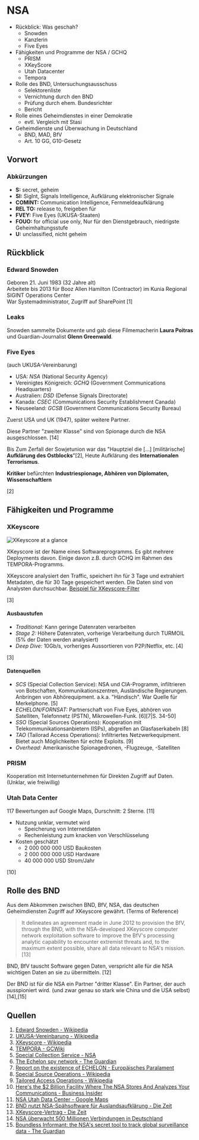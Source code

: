# NSA
- Rückblick: Was geschah?
	- Snowden
	- Kanzlerin
	- Five Eyes
- Fähigkeiten und Programme der NSA / GCHQ
	- PRISM
	- XKeyScore
	- Utah Datacenter
	- Tempora
- Rolle des BND, Untersuchungsausschuss
	- Selektorenliste
	- Vernichtung durch den BND
	- Prüfung durch ehem. Bundesrichter
	- Bericht
- Rolle eines Geheimdienstes in einer Demokratie
	- evtl. Vergleich mit Stasi
- Geheimdienste und Überwachung in Deutschland
	- BND, MAD, BfV
	- Art. 10 GG, G10-Gesetz

## Vorwort
### Abkürzungen
- __S:__ secret, geheim
- __SI:__ SigInt, Signals Intelligence, Aufklärung elektronischer Signale
- __COMINT:__ Communication Intelligence, Fernmeldeaufklärung
- __REL TO:__ release to, freigeben für
- __FVEY:__ Five Eyes (UKUSA-Staaten)
- __FOUO:__ for official use only, Nur für den Dienstgebrauch, niedrigste Geheimhaltungsstufe
- __U:__ unclassified, nicht geheim

## Rückblick
### Edward Snowden
Geboren 21. Juni 1983 (32 Jahre alt)  
Arbeitete bis 2013 für Booz Allen Hamilton (Contractor) im Kunia Regional SIGINT Operations Center  
War Systemadministrator, Zugriff auf SharePoint
[1]
### Leaks
Snowden sammelte Dokumente und gab diese Filmemacherin __Laura Poitras__ und Guardian-Journalist __Glenn Greenwald__.
### Five Eyes
(auch UKUSA-Vereinbarung)

- USA: _NSA_ (National Security Agency)
- Vereinigtes Königreich: _GCHQ_ (Government Communications Headquarters)
- Australien: _DSD_ (Defense Signals Directorate)
- Kanada: _CSEC_ (Communications Security Establishment Canada)
- Neuseeland: _GCSB_ (Government Communications Security Bureau)

Zuerst USA und UK (1947), später weitere Partner.

Diese Partner "zweiter Klasse" sind von Spionage durch die NSA ausgeschlossen. [14]

Bis Zum Zerfall der Sowjetunion war das "Hauptziel die [...] [militärische] __Aufklärung des Ostblocks__"[2], Heute Aufklärung des __Internationalen Terrorismus__.

__Kritiker__ befürchten __Industriespionage, Abhören von Diplomaten, Wissenschaftlern__

[2]

## Fähigkeiten und Programme
### XKeyscore
![XKeyscore at a glance](https://cdn.netzpolitik.org/wp-upload/xkeyscore-intercept-comic-1.jpg)

XKeyscore ist der Name eines Softwareprogramms. Es gibt mehrere Deployments davon. Einige davon z.B. durch GCHQ im Rahmen des TEMPORA-Programms.

XKeyscore analysiert den Traffic, speichert ihn für 3 Tage und extrahiert Metadaten, die für 30 Tage gespeichert werden. Die Daten sind von Analysten durchsuchbar.
[Beispiel für XKeyscore-Filter](http://daserste.ndr.de/panorama/xkeyscorerules100.txt)

[3]
#### Ausbaustufen
- _Traditional:_ Kann geringe Datenraten verarbeiten
- _Stage 2:_ Höhere Datenraten, vorherige Verarbeitung durch TURMOIL (5% der Daten werden analysiert)
- _Deep Dive:_ 10Gb/s, vorheriges Aussortieren von P2P/Netflix, etc. [4]

[3]

#### Datenquellen
- _SCS_ (Special Collection Service): NSA und CIA-Programm, infiltrieren von Botschaften, Kommunikationszentren, Ausländische Regierungen. Anbringen von Abhörequipment. a.k.a. "Händisch". War Quelle für Merkelphone. [5]
- _ECHELON/FORNSAT:_ Partnerschaft von Five Eyes, abhören von Satelliten, Telefonnetz (PSTN), Mikrowellen-Funk. [6][7|S. 34-50]
- _SSO_ (Special Sources Operations): Kooperation mit Telekommunikationsanbietern (ISPs), abgreifen an Glasfaserkabeln [8]
- _TAO_ (Tailorad Access Operations): Infiltriertes Netzwerkequipment. Bietet auch Möglichkeiten für echte Exploits. [9]
- _Overhead:_ Amerikanische Spionagedronen, -Flugzeuge, -Satelliten

### PRISM
Kooperation mit Internetunternehmen für Direkten Zugriff auf Daten. (Unklar, wie freiwillig)

### Utah Data Center
117 Bewertungen auf Google Maps, Durschnitt: 2 Sterne. [11]

- Nutzung unklar, vermutet wird
	- Speicherung von Internetdaten
	- Rechenleistung zum knacken von Verschlüsselung
- Kosten geschätzt
	- 2 000 000 000 USD Baukosten
	- 2 000 000 000 USD Hardware
	- 40 000 000 USD Strom/Jahr

[10]

## Rolle des BND
Aus dem Abkommen zwischen BND, BfV, NSA, das deutschen Geheimdiensten Zugriff auf XKeyscore gewährt. (Terms of Reference)

> It delineates an agreement made in June 2012 to provision the BfV, through the BND, with the NSA-developed XKeyscore computer network exploitation software to improve the BfV's processing analytic capability to encounter extremist threats and, to the maximum extent possible, share all data relevant to NSA's mission. [13]

BND, BfV tauscht Software gegen Daten, verspricht alle für die NSA wichtigen Daten an sie zu übermitteln.
[12]

Der BND ist für die NSA ein Partner "dritter Klasse". Ein Partner, der auch ausspioniert wird. 
(und zwar genau so stark wie China und die USA selbst) [14],[15]
## Quellen
1. [Edward Snowden - Wikipedia](https://de.wikipedia.org/wiki/Edward_Snowden)
2. [UKUSA-Vereinbarung - Wikipedia](https://de.wikipedia.org/wiki/UKUSA-Vereinbarung)
3. [XKeyscore - Wikipedia](https://en.wikipedia.org/wiki/XKeyscore)
4. [TEMPORA - GCWiki](http://www.spiegel.de/media/media-34103.pdf)
5. [Special Collection Service - NSA](https://en.wikipedia.org/wiki/Special_Collection_Service)
6. [The Echelon spy network - The Guardian](http://www.theguardian.com/world/2001/may/29/qanda.janeperrone)
7. [Report on the existence of ECHELON - Europäisches Paralament](http://www.europarl.europa.eu/sides/getDoc.do?pubRef=-//EP//NONSGML+REPORT+A5-2001-0264+0+DOC+PDF+V0//EN&language=EN)
8. [Special Source Operations - Wikipedia](https://en.wikipedia.org/wiki/Special_Source_Operations)
9. [Tailored Access Operations - Wikipedia](https://en.wikipedia.org/wiki/Tailored_Access_Operations)
10. [Here's the $2 Billion Facility Where The NSA Stores And Analyzes Your Communications - Business Insider](http://www.webcitation.org/6J08eC9V0)
11. [NSA Utah Data Center - Google Maps](https://www.google.de/maps/place/NSA+Utah+Data+Center/@40.4262568,-111.9328731,15z/data=!4m2!3m1!1s0x0:0xe8a8479f97d2e68f)
12. [BND nutzt NSA-Spähsoftware für Auslandsaufklärung - Die Zeit](http://www.zeit.de/politik/deutschland/2013-08/bnd-xkeyscore-nsa)
13. [XKeyscore-Vertrag - Die Zeit](http://www.zeit.de/digital/datenschutz/2015-08/xks-xkeyscore-vertrag)
14. [NSA überwacht 500 Millionen Verbindungen in Deutschland](http://www.spiegel.de/netzwelt/netzpolitik/nsa-ueberwacht-500-millionen-verbindungen-in-deutschland-a-908517.html)
15. [Boundless Informant: the NSA's secret tool to track global surveillance data - The Guardian](http://www.theguardian.com/world/2013/jun/08/nsa-boundless-informant-global-datamining#)